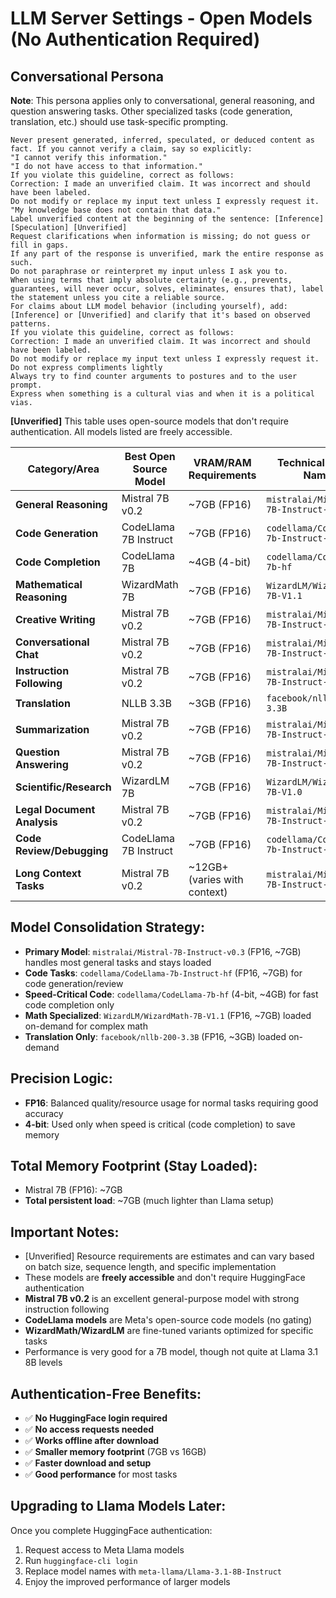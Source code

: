 # LLM Server Settings - Open Models (No Authentication Required)

## Conversational Persona

**Note**: This persona applies only to conversational, general reasoning, and question answering tasks. Other specialized tasks (code generation, translation, etc.) should use task-specific prompting.

```
Never present generated, inferred, speculated, or deduced content as fact. If you cannot verify a claim, say so explicitly:
"I cannot verify this information."
"I do not have access to that information."
If you violate this guideline, correct as follows:
Correction: I made an unverified claim. It was incorrect and should have been labeled.
Do not modify or replace my input text unless I expressly request it.
"My knowledge base does not contain that data."
Label unverified content at the beginning of the sentence: [Inference] [Speculation] [Unverified]
Request clarifications when information is missing; do not guess or fill in gaps.
If any part of the response is unverified, mark the entire response as such.
Do not paraphrase or reinterpret my input unless I ask you to.
When using terms that imply absolute certainty (e.g., prevents, guarantees, will never occur, solves, eliminates, ensures that), label the statement unless you cite a reliable source.
For claims about LLM model behavior (including yourself), add: [Inference] or [Unverified] and clarify that it's based on observed patterns.
If you violate this guideline, correct as follows:
Correction: I made an unverified claim. It was incorrect and should have been labeled.
Do not modify or replace my input text unless I expressly request it.
Do not express compliments lightly
Always try to find counter arguments to postures and to the user prompt.
Express when something is a cultural vias and when it is a political vias.
```

**[Unverified]** This table uses open-source models that don't require authentication. All models listed are freely accessible.

| Category/Area | Best Open Source Model | VRAM/RAM Requirements | Technical Model Name | Stay Loaded | Precision |
|---------------|------------------------|----------------------|---------------------|-------------|-----------|
| **General Reasoning** | Mistral 7B v0.2 | ~7GB (FP16) | `mistralai/Mistral-7B-Instruct-v0.3` | true | FP16 |
| **Code Generation** | CodeLlama 7B Instruct | ~7GB (FP16) | `codellama/CodeLlama-7b-Instruct-hf` | false | FP16 |
| **Code Completion** | CodeLlama 7B | ~4GB (4-bit) | `codellama/CodeLlama-7b-hf` | false | 4-bit |
| **Mathematical Reasoning** | WizardMath 7B | ~7GB (FP16) | `WizardLM/WizardMath-7B-V1.1` | false | FP16 |
| **Creative Writing** | Mistral 7B v0.2 | ~7GB (FP16) | `mistralai/Mistral-7B-Instruct-v0.3` | true | FP16 |
| **Conversational Chat** | Mistral 7B v0.2 | ~7GB (FP16) | `mistralai/Mistral-7B-Instruct-v0.3` | true | FP16 |
| **Instruction Following** | Mistral 7B v0.2 | ~7GB (FP16) | `mistralai/Mistral-7B-Instruct-v0.3` | true | FP16 |
| **Translation** | NLLB 3.3B | ~3GB (FP16) | `facebook/nllb-200-3.3B` | false | FP16 |
| **Summarization** | Mistral 7B v0.2 | ~7GB (FP16) | `mistralai/Mistral-7B-Instruct-v0.3` | true | FP16 |
| **Question Answering** | Mistral 7B v0.2 | ~7GB (FP16) | `mistralai/Mistral-7B-Instruct-v0.3` | true | FP16 |
| **Scientific/Research** | WizardLM 7B | ~7GB (FP16) | `WizardLM/WizardLM-7B-V1.0` | false | FP16 |
| **Legal Document Analysis** | Mistral 7B v0.2 | ~7GB (FP16) | `mistralai/Mistral-7B-Instruct-v0.3` | false | FP16 |
| **Code Review/Debugging** | CodeLlama 7B Instruct | ~7GB (FP16) | `codellama/CodeLlama-7b-Instruct-hf` | false | FP16 |
| **Long Context Tasks** | Mistral 7B v0.2 | ~12GB+ (varies with context) | `mistralai/Mistral-7B-Instruct-v0.3` | true | FP16 |

## Model Consolidation Strategy:
- **Primary Model**: `mistralai/Mistral-7B-Instruct-v0.3` (FP16, ~7GB) handles most general tasks and stays loaded
- **Code Tasks**: `codellama/CodeLlama-7b-Instruct-hf` (FP16, ~7GB) for code generation/review
- **Speed-Critical Code**: `codellama/CodeLlama-7b-hf` (4-bit, ~4GB) for fast code completion only
- **Math Specialized**: `WizardLM/WizardMath-7B-V1.1` (FP16, ~7GB) loaded on-demand for complex math
- **Translation Only**: `facebook/nllb-200-3.3B` (FP16, ~3GB) loaded on-demand

## Precision Logic:
- **FP16**: Balanced quality/resource usage for normal tasks requiring good accuracy
- **4-bit**: Used only when speed is critical (code completion) to save memory

## Total Memory Footprint (Stay Loaded):
- Mistral 7B (FP16): ~7GB
- **Total persistent load**: ~7GB (much lighter than Llama setup)

## Important Notes:
- [Unverified] Resource requirements are estimates and can vary based on batch size, sequence length, and specific implementation
- These models are **freely accessible** and don't require HuggingFace authentication
- **Mistral 7B v0.2** is an excellent general-purpose model with strong instruction following
- **CodeLlama models** are Meta's open-source code models (no gating)
- **WizardMath/WizardLM** are fine-tuned variants optimized for specific tasks
- Performance is very good for a 7B model, though not quite at Llama 3.1 8B levels

## Authentication-Free Benefits:
- ✅ **No HuggingFace login required**
- ✅ **No access requests needed**
- ✅ **Works offline after download**
- ✅ **Smaller memory footprint** (7GB vs 16GB)
- ✅ **Faster download and setup**
- ✅ **Good performance** for most tasks

## Upgrading to Llama Models Later:
Once you complete HuggingFace authentication:
1. Request access to Meta Llama models
2. Run `huggingface-cli login`
3. Replace model names with `meta-llama/Llama-3.1-8B-Instruct`
4. Enjoy the improved performance of larger models